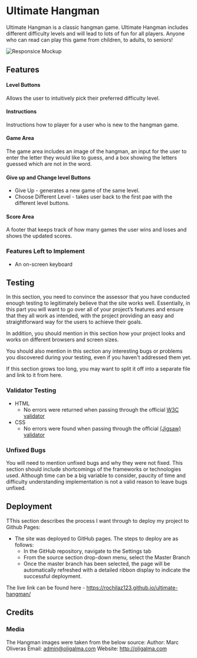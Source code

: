 # Ultimate Hangman

Ultimate Hangman is a classic hangman game. Ultimate Hangman includes different difficulty levels and will lead to lots of fun for all players. Anyone who can read can play this game from children, to adults, to seniors!
 
![Responsice Mockup](https://github.com/lucyrush/readme-template/blob/master/media/love_running_mockup.png)

## Features 

#### Level Buttons
Allows the user to intuitively pick their preferred difficulty level.

#### Instructions
Instructions how to player for a user who is new to the hangman game.

#### Game Area
The game area includes an image of the hangman, an input for the user to enter the letter they would like to guess, and a box showing the letters guessed which are not in the word.

#### Give up and Change level Buttons
* Give Up - generates a new game of the same level.
* Choose Different Level - takes user back to the first pae with the different level buttons.

#### Score Area
A footer that keeps track of how many games the user wins and loses and shows the updated scores.

### Features Left to Implement

- An on-screen keyboard

## Testing 

In this section, you need to convince the assessor that you have conducted enough testing to legitimately believe that the site works well. Essentially, in this part you will want to go over all of your project’s features and ensure that they all work as intended, with the project providing an easy and straightforward way for the users to achieve their goals.

In addition, you should mention in this section how your project looks and works on different browsers and screen sizes.

You should also mention in this section any interesting bugs or problems you discovered during your testing, even if you haven't addressed them yet.

If this section grows too long, you may want to split it off into a separate file and link to it from here.


### Validator Testing 

- HTML
  - No errors were returned when passing through the official [W3C validator](https://validator.w3.org/nu/?doc=https%3A%2F%2Fcode-institute-org.github.io%2Flove-running-2.0%2Findex.html)
- CSS
  - No errors were found when passing through the official [(Jigsaw) validator](https://jigsaw.w3.org/css-validator/validator?uri=https%3A%2F%2Fvalidator.w3.org%2Fnu%2F%3Fdoc%3Dhttps%253A%252F%252Fcode-institute-org.github.io%252Flove-running-2.0%252Findex.html&profile=css3svg&usermedium=all&warning=1&vextwarning=&lang=en#css)

### Unfixed Bugs

You will need to mention unfixed bugs and why they were not fixed. This section should include shortcomings of the frameworks or technologies used. Although time can be a big variable to consider, paucity of time and difficulty understanding implementation is not a valid reason to leave bugs unfixed. 

## Deployment

TThis section describes the process I want through to deploy my project to Github Pages:

- The site was deployed to GitHub pages. The steps to deploy are as follows: 
  - In the GitHub repository, navigate to the Settings tab 
  - From the source section drop-down menu, select the Master Branch
  - Once the master branch has been selected, the page will be automatically refreshed with a detailed ribbon display to indicate the successful deployment. 

The live link can be found here - https://rochilaz123.github.io/ultimate-hangman/


## Credits 

### Media

The Hangman images were taken from the below source:
Author: Marc Oliveras
Email: admin@oligalma.com
Website: http://oligalma.com 



